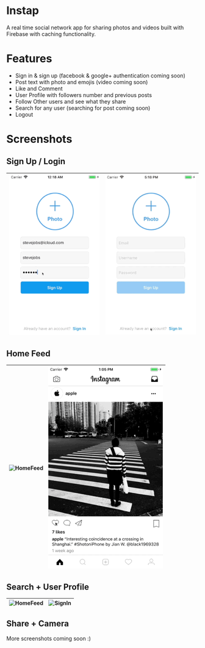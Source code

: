 # Instap
A real time social network app for sharing photos and videos built with Firebase with caching functionality.

# Features
- Sign in & sign up (facebook & google+ authentication coming soon)
- Post text with photo and emojis (video coming soon)
- Like and Comment
- User Profile with followers number and previous posts
- Follow Other users and see what they share
- Search for any user (searching for post coming soon)
- Logout

# Screenshots

## Sign Up / Login
| ![SignUp](Images/sign_up.gif) | ![SignIn](Images/sign_in.gif) | 
|:---:|:---:|

## Home Feed
| ![HomeFeed](Images/home_feed.gif) | ![SignIn](Images/comment.gif) | 
|:---:|:---:|

## Search + User Profile
| ![HomeFeed](Images/search.gif) | ![SignIn](Images/user_profile.gif) | 
|:---:|:---:|


## Share + Camera

More screenshots coming soon :)
